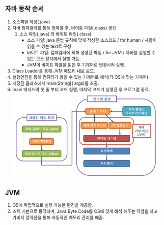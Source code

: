## 자바 동작 순서

1. 소스파일 작성(.java)
2. 자바 컴파일러를 통해 컴파일 후, 바이트 파일(.class) 생성
    1. 소스 파일(.java) 와 바이트 파일(.class)
        - 소스 파일: java 문법 규칙에 맞게 작성한 소스코드 / for human / 사람이 읽을 수 있는 text로 구성
        - 바이트 파일: 컴파일러에 의해 생성된 파일 / for JVM / 자바를 실행할 수 있는 모든 장치에서 실행 가능.
        - JVM이 바이트 파일을 읽은 후 기계어로 변경시켜 실행.
3. Class Loader를 통해 JVM 메모리 내로 로드.
4. 실행엔진을 통해 컴퓨터가 읽을 수 있는 기계어로 해석(각 OS에 맞는 기계어)
5. 지정된 클래스에서 main(String[] args)를 호출.
6. main 메서드의 첫 줄 부터 코드 실행, 마지막 코드가 실행된 후 프로그램 종료.
 ![IMAGES](../images/javacompile.png)

## JVM
1. OS에 독립적으로 실행 가능한 환경을 제공함.
2. 스택 기반으로 동작하며, Java Byte Code를 OS에 맞게 해석 해주는 역할을 하고 가비지 컬렉션을 통해 자동적인 메모리 관리를 해줌.

